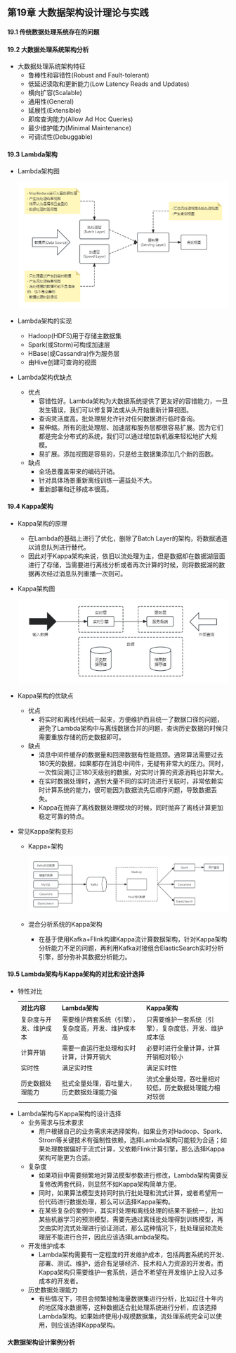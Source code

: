 ## 第19章 大数据架构设计理论与实践
#### 19.1 传统数据处理系统存在的问题
#### 19.2 大数据处理系统架构分析
- 大数据处理系统架构特征
	- 鲁棒性和容错性(Robust and Fault-tolerant)
	- 低延迟读取和更新能力(Low Latency Reads and Updates)
	- 横向扩容(Scalable)
	- 通用性(General)
	- 延展性(Extensible)
	- 即席查询能力(Allow Ad Hoc Queries)
	- 最少维护能力(Minimal Maintenance)
	- 可调试性(Debuggable)
#### 19.3 Lambda架构
- Lambda架构图

	![Lambda](images/Lambda.png)

- Lambda架构的实现
	- Hadoop(HDFS)用于存储主数据集
	- Spark(或Storm)可构成加速层
	- HBase(或Cassandra)作为服务层
	- 由Hive创建可查询的视图
- Lambda架构优缺点
	- 优点
		- 容错性好。Lambda架构为大数据系统提供了更友好的容错能力，一旦发生错误，我们可以修复算法或从头开始重新计算视图。
		- 查询灵活度高。批处理层允许针对任何数据进行临时查询。
		- 易伸缩。所有的批处理层、加速层和服务层都很容易扩展。因为它们都是完全分布式的系统，我们可以通过增加新机器来轻松地扩大规模。
		- 易扩展。添加视图是容易的，只是给主数据集添加几个新的函数。
	- 缺点
		- 全场景覆盖带来的编码开销。
		- 针对具体场景重新离线训练一遍益处不大。
		- 重新部署和迁移成本很高。
#### 19.4 Kappa架构
- Kappa架构的原理
	- 在Lambda的基础上进行了优化，删除了Batch Layer的架构，将数据通道以消息队列进行替代。
	- 因此对于Kappa架构来说，依旧以流处理为主，但是数据却在数据湖层面进行了存储，当需要进行离线分析或者再次计算的时候，则将数据湖的数据再次经过消息队列重播一次则可。
- Kappa架构图

	![Kappa](images/Kappa.png)

- Kappa架构的优缺点
	- 优点
		- 将实时和离线代码统一起来，方便维护而且统一了数据口径的问题，避免了Lambda架构中与离线数据合并的问题，查询历史数据的时候只需要重放存储的历史数据即可。
	- 缺点
		- 消息中间件缓存的数据量和回溯数据有性能瓶颈。通常算法需要过去180天的数据，如果都存在消息中间件，无疑有非常大的压力。同时，一次性回溯订正180天级别的数据，对实时计算的资源消耗也非常大。
		- 在实时数据处理时，遇到大量不同的实时流进行关联时，非常依赖实时计算系统的能力，很可能因为数据流先后顺序问题，导致数据丢失。
		- Kappa在抛弃了离线数据处理模块的时候，同时抛弃了离线计算更加稳定可靠的特点。
- 常见Kappa架构变形
	- Kappa+架构
	
		![kappa+](images/kappa+.png)
	- 混合分析系统的Kappa架构
		- 在基于使用Kafka+Flink构建Kappa流计算数据架构，针对Kappa架构分析能力不足的问题，再利用Kafka对接组合ElasticSearch实时分析引擎，部分弥补其数据分析能力。
#### 19.5 Lambda架构与Kappa架构的对比和设计选择
- 特性对比
	<table>
		<tr>
			<th>对比内容</th>
			<th>Lambda架构</th>
			<th>Kappa架构</th>
		</tr>
		<tr>
			<td>复杂度与开发、维护成本</td>
			<td>需要维护两套系统（引擎），复杂度高，开发、维护成本高</td>
			<td>只需要维护一套系统（引擎），复杂度低，开发、维护成本低</td>
		</tr>
		<tr>
			<td>计算开销</td>
			<td>需要一直运行批处理和实时计算，计算开销大</td>
			<td>必要时进行全量计算，计算开销相对较小</td>
		</tr>
		<tr>
			<td>实时性</td>
			<td>满足实时性</td>
			<td>满足实时性</td>
		</tr>
		<tr>
			<td>历史数据处理能力</td>
			<td>批式全量处理，吞吐量大，历史数据处理能力强</td>
			<td>流式全量处理，吞吐量相对较低，历史数据处理能力相对较弱</td>
		</tr>
	</table>
- Lambda架构与Kappa架构的设计选择
	- 业务需求与技术要求
		- 用户根据自己的业务需求来选择架构，如果业务对Hadoop、Spark、Strom等关键技术有强制性依赖，选择Lambda架构可能较为合适；如果处理数据偏好于流式计算，又依赖Flink计算引擎，那么选择Kappa架构可能更为合适。
	- 复杂度
		- 如果项目中需要频繁地对算法模型参数进行修改，Lambda架构需要反复修改两套代码，则显然不如Kappa架构简单方便。
		- 同时，如果算法模型支持同时执行批处理和流式计算，或者希望用一份代码进行数据处理，那么可以选择Kappa架构。
		- 在某些复杂的案例中，其实时处理和离线处理的结果不能统一，比如某些机器学习的预测模型，需要先通过离线批处理得到训练模型，再交由实时流式处理进行验证测试，那么这种情况下，批处理层和流处理层不能进行合并，因此应该选择Lambda架构。
	- 开发维护成本
		- Lambda架构需要有一定程度的开发维护成本，包括两套系统的开发、部署、测试、维护，适合有足够经济、技术和人力资源的开发者。而Kappa架构只需要维护一套系统，适合不希望在开发维护上投入过多成本的开发者。
	- 历史数据处理能力
		- 有些情况下，项目会频繁接触海量数据集进行分析，比如过往十年内的地区降水数据等，这种数据适合批处理系统进行分析，应该选择Lambda架构。如果始终使用小规模数据集，流处理系统完全可以使用，则应该选择Kappa架构。
#### 大数据架构设计案例分析
